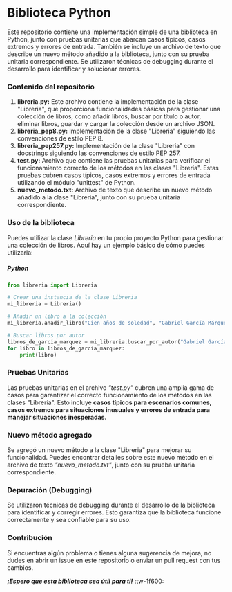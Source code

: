 # Biblioteca Python
Este repositorio contiene una implementación simple de una biblioteca en Python, junto con pruebas unitarias que abarcan casos típicos, casos extremos y errores de entrada. También se incluye un archivo de texto que describe un nuevo método añadido a la biblioteca, junto con su prueba unitaria correspondiente. Se utilizaron técnicas de debugging durante el desarrollo para identificar y solucionar errores.

### Contenido del repositorio
1. **libreria.py:** Este archivo contiene la implementación de la clase "Libreria", que proporciona funcionalidades básicas para gestionar una colección de libros, como añadir libros, buscar por título o autor, eliminar libros, guardar y cargar la colección desde un archivo JSON.
2. **libreria_pep8.py:** Implementación de la clase "Libreria" siguiendo las convenciones de estilo PEP 8.
3. **libreria_pep257.py:** Implementación de la clase "Libreria" con docstrings siguiendo las convenciones de estilo PEP 257.
4. **test.py:** Archivo que contiene las pruebas unitarias para verificar el funcionamiento correcto de los métodos en las clases "Libreria". Estas pruebas cubren casos típicos, casos extremos y errores de entrada utilizando el módulo "unittest" de Python.
5. **nuevo_metodo.txt:** Archivo de texto que describe un nuevo método añadido a la clase "Libreria", junto con su prueba unitaria correspondiente.

### Uso de la biblioteca
Puedes utilizar la clase *Libreria* en tu propio proyecto Python para gestionar una colección de libros. Aquí hay un ejemplo básico de cómo puedes utilizarla:

##### Python

```python
from libreria import Libreria

# Crear una instancia de la clase Libreria
mi_libreria = Libreria()

# Añadir un libro a la colección
mi_libreria.anadir_libro("Cien años de soledad", "Gabriel García Márquez", "Novela", 1967)

# Buscar libros por autor
libros_de_garcia_marquez = mi_libreria.buscar_por_autor("Gabriel García Márquez")
for libro in libros_de_garcia_marquez:
    print(libro)
```

### Pruebas Unitarias
Las pruebas unitarias en el archivo *"test.py"* cubren una amplia gama de casos para garantizar el correcto funcionamiento de los métodos en las clases "Libreria". Esto incluye **casos típicos para escenarios comunes, casos extremos para situaciones inusuales y errores de entrada para manejar situaciones inesperadas.**

### Nuevo método agregado
Se agregó un nuevo método a la clase "Libreria" para mejorar su funcionalidad. Puedes encontrar detalles sobre este nuevo método en el archivo de texto *"nuevo_metodo.txt"*, junto con su prueba unitaria correspondiente.

### Depuración (Debugging)
Se utilizaron técnicas de debugging durante el desarrollo de la biblioteca para identificar y corregir errores. Esto garantiza que la biblioteca funcione correctamente y sea confiable para su uso.

### Contribución
Si encuentras algún problema o tienes alguna sugerencia de mejora, no dudes en abrir un issue en este repositorio o enviar un pull request con tus cambios.

***¡Espero que esta biblioteca sea útil para ti!***   :tw-1f600:
